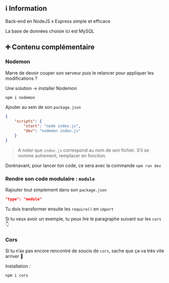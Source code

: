 ## ℹ️ Information

Back-end en NodeJS x Express simple et efficace

La base de données choisie ici est MySQL

## ➕ Contenu complémentaire

### Nodemon

Marre de devoir couper son serveur puis le relancer pour appliquer les modifications ?

Une solution → installer Nodemon

```bash
npm i nodemon
```

Ajouter au sein de son `package.json`

```json
{
	"scripts": {
		"start": "node index.js",
		"dev": "nodemon index.js"
	}
}
```

> A noter que `index.js` correspond au nom de son fichier. S’il se nomme autrement, remplacer en fonction.

Dorénavant, pour lancer ton code, ce sera avec la commande `npm run dev`

### Rendre son code modulaire : `module`

Rajouter tout simplement dans son `package.json`

```json
"type": "module"
```

Tu dois transformer ensuite les `require()` en `import`

Si tu veux avoir un exemple, tu peux lire le paragraphe suivant sur les `cors` 👇

### Cors

Si tu n’as pas encore rencontré de soucis de `cors`, sache que ça va très vite arriver 👀

Installation :

```bash
npm i cors
```
